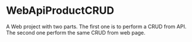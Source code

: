 # WebApiProductCRUD
A Web project with two parts. The first one is to perform a CRUD from API. The second one perform the same CRUD from web page.
